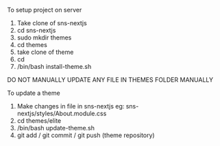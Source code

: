 To setup project on server
1. Take clone of sns-nextjs
2. cd  sns-nextjs
3. sudo mkdir themes
4. cd themes
5. take clone of theme
6. cd <theme>
7. /bin/bash install-theme.sh


DO NOT MANUALLY UPDATE ANY FILE IN THEMES FOLDER MANUALLY



To update a theme

1. Make changes in file in sns-nextjs  eg:  sns-nextjs/styles/About.module.css
2. cd themes/elite
3. /bin/bash update-theme.sh
4. git add / git commit / git push  (theme repository)

